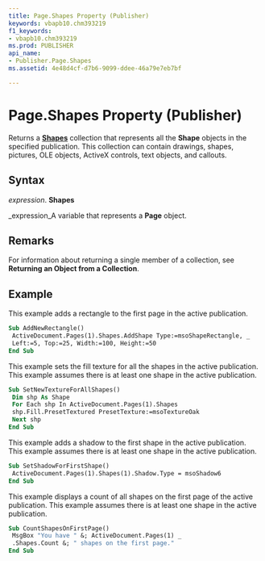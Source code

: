 ```yaml
---
title: Page.Shapes Property (Publisher)
keywords: vbapb10.chm393219
f1_keywords:
- vbapb10.chm393219
ms.prod: PUBLISHER
api_name:
- Publisher.Page.Shapes
ms.assetid: 4e48d4cf-d7b6-9099-ddee-46a79e7eb7bf

---
```



# Page.Shapes Property (Publisher)

Returns a  **[Shapes](shapes-object-publisher.md)** collection that represents all the  **Shape** objects in the specified publication. This collection can contain drawings, shapes, pictures, OLE objects, ActiveX controls, text objects, and callouts.


## Syntax

 _expression_. **Shapes**

 _expression_A variable that represents a  **Page** object.


## Remarks

For information about returning a single member of a collection, see  **Returning an Object from a Collection**.


## Example

This example adds a rectangle to the first page in the active publication.


```vb
Sub AddNewRectangle() 
 ActiveDocument.Pages(1).Shapes.AddShape Type:=msoShapeRectangle, _ 
 Left:=5, Top:=25, Width:=100, Height:=50 
End Sub
```

This example sets the fill texture for all the shapes in the active publication. This example assumes there is at least one shape in the active publication.




```vb
Sub SetNewTextureForAllShapes() 
 Dim shp As Shape 
 For Each shp In ActiveDocument.Pages(1).Shapes 
 shp.Fill.PresetTextured PresetTexture:=msoTextureOak 
 Next shp 
End Sub
```

This example adds a shadow to the first shape in the active publication. This example assumes there is at least one shape in the active publication.




```vb
Sub SetShadowForFirstShape() 
 ActiveDocument.Pages(1).Shapes(1).Shadow.Type = msoShadow6 
End Sub
```

This example displays a count of all shapes on the first page of the active publication. This example assumes there is at least one shape in the active publication.




```vb
Sub CountShapesOnFirstPage() 
 MsgBox "You have " &; ActiveDocument.Pages(1) _ 
 .Shapes.Count &; " shapes on the first page." 
End Sub
```


